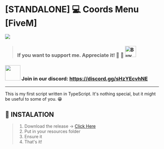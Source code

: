 # [STANDALONE] 💻 Coords Menu [FiveM]

<img src="https://i.imgur.com/JZ4Gddz.png">

>### If you want to support me. Appreciate it! 🙌  🙌 <a href='https://ko-fi.com/M4M4P27ID' target='_blank'><img height='36' style='border:0px;height:36px;' src='https://storage.ko-fi.com/cdn/kofi3.png?v=3' border='0' alt='Buy Me a Coffee at ko-fi.com' /></a>
### <img src="https://assets-global.website-files.com/6257adef93867e50d84d30e2/636e0a6a49cf127bf92de1e2_icon_clyde_blurple_RGB.png" style="width: 50px;"> Join in our discord: https://discord.gg/sHzYEcvhNE
---

This is my first script written in TypeScript. It's nothing special, but it might be useful to some of you. 😁 

## 💾 INSTALATION
>1. Download the release -> [Click Here](https://github.com/LoRDWiZz/ld_coordsmenu/releases/tag/v.1.0.0)
>2. Put in your resources folder
>3. Ensure it
>4. That's it!
